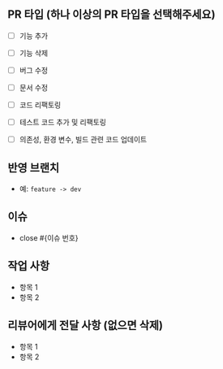 ## **PR 타입 (하나 이상의 PR 타입을 선택해주세요)**

- [ ] 기능 추가
- [ ] 기능 삭제
- [ ] 버그 수정
- [ ] 문서 수정
- [ ] 코드 리팩토링
- [ ] 테스트 코드 추가 및 리팩토링
- [ ] 의존성, 환경 변수, 빌드 관련 코드 업데이트


## **반영 브랜치**
- 예: `feature -> dev`


## **이슈**
- close #{이슈 번호}


## **작업 사항**
- 항목 1
- 항목 2


## **리뷰어에게 전달 사항 (없으면 삭제)**
- 항목 1
- 항목 2
